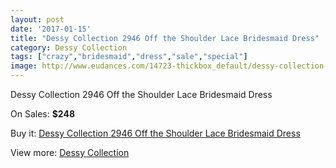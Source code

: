 ```yaml
---
layout: post
date: '2017-01-15'
title: "Dessy Collection 2946 Off the Shoulder Lace Bridesmaid Dress"
category: Dessy Collection
tags: ["crazy","bridesmaid","dress","sale","special"]
image: http://www.eudances.com/14723-thickbox_default/dessy-collection-2946-off-the-shoulder-lace-bridesmaid-dress.jpg
---
```

Dessy Collection 2946 Off the Shoulder Lace Bridesmaid Dress

On Sales: **$248**
<a href="https://www.eudances.com/en/dessy-collection/4399-dessy-collection-2946-off-the-shoulder-lace-bridesmaid-dress.html"><amp-img layout="responsive" width="600" height="600" src="//www.eudances.com/14723-thickbox_default/dessy-collection-2946-off-the-shoulder-lace-bridesmaid-dress.jpg" alt="Dessy Collection 2946 Off the Shoulder Lace Bridesmaid Dress 0" /></a>
<a href="https://www.eudances.com/en/dessy-collection/4399-dessy-collection-2946-off-the-shoulder-lace-bridesmaid-dress.html"><amp-img layout="responsive" width="600" height="600" src="//www.eudances.com/14726-thickbox_default/dessy-collection-2946-off-the-shoulder-lace-bridesmaid-dress.jpg" alt="Dessy Collection 2946 Off the Shoulder Lace Bridesmaid Dress 1" /></a>
<a href="https://www.eudances.com/en/dessy-collection/4399-dessy-collection-2946-off-the-shoulder-lace-bridesmaid-dress.html"><amp-img layout="responsive" width="600" height="600" src="//www.eudances.com/14725-thickbox_default/dessy-collection-2946-off-the-shoulder-lace-bridesmaid-dress.jpg" alt="Dessy Collection 2946 Off the Shoulder Lace Bridesmaid Dress 2" /></a>
<a href="https://www.eudances.com/en/dessy-collection/4399-dessy-collection-2946-off-the-shoulder-lace-bridesmaid-dress.html"><amp-img layout="responsive" width="600" height="600" src="//www.eudances.com/14724-thickbox_default/dessy-collection-2946-off-the-shoulder-lace-bridesmaid-dress.jpg" alt="Dessy Collection 2946 Off the Shoulder Lace Bridesmaid Dress 3" /></a>

Buy it: [Dessy Collection 2946 Off the Shoulder Lace Bridesmaid Dress](https://www.eudances.com/en/dessy-collection/4399-dessy-collection-2946-off-the-shoulder-lace-bridesmaid-dress.html "Dessy Collection 2946 Off the Shoulder Lace Bridesmaid Dress")

View more: [Dessy Collection](https://www.eudances.com/en/60-Dessy-Collection "Dessy Collection")